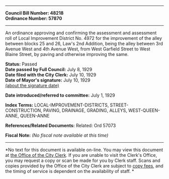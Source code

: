 * * * * *  
  
**Council Bill Number: [](#h0)[](#h2)48218**   
**Ordinance Number: 57870**  
  
* * * * *  
  
An ordinance approving and confirming the assessment and assessment roll of Local Improvement District No. 4972 for the improvement of the alley between blocks 25 and 26, Law's 2nd Addition, being the alley between 3rd Avenue West and 4th Avenue West, from West Garfield Street to West Blaine Street, by paving and otherwise improving the same.  
  
**Status:** Passed   
**Date passed by Full Council:** July 8, 1929   
**Date filed with the City Clerk:** July 10, 1929   
**Date of Mayor's signature:** July 10, 1929   
[(about the signature date)](/~public/approvaldate.htm)   
  
  
**Date introduced/referred to committee:** July 1, 1929   
  
**Index Terms:** LOCAL-IMPROVEMENT-DISTRICTS, STREET-CONSTRUCTION, PAVING, DRAINAGE, GRADING, ALLEYS, WEST-QUEEN-ANNE, QUEEN-ANNE  
  
**References/Related Documents:** Related: Ord 57073  
  
**Fiscal Note:** *(No fiscal note available at this time)*  
  
* * * * *  
  
*No text for this document is available on-line. You may view this document at [the Office of the City Clerk](http://www.seattle.gov/leg/clerk/contactUs.htm). If you are unable to visit the Clerk's Office, you may request a copy or scan be made for you by Clerk staff. Scans and copies provided by the Office of the City Clerk are subject to [copy fees](http://clerk.seattle.gov/~public/clerkfees.htm), and the timing of service is dependent on the availability of staff. *  
  
  
